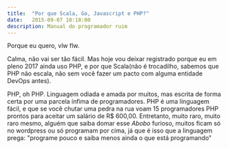 ```yaml
---
title:  "Por que Scala, Go, Javascript e PHP?"
date:   2015-09-07 10:18:00
description: Manual do programador ruim
---
```


Porque eu quero, vlw flw.

Calma, não vai ser tão fácil. Mas hoje vou deixar registrado porque eu em pleno 2017 ainda uso PHP, e por que Scala(não é trocadilho, sabemos que PHP não escala, não sem você fazer um pacto com alguma entidade DevOps antes).

PHP, oh PHP. Linguagem odiada e amada por muitos, mas escrita de forma certa por uma parcela ínfima de programadores. PHP é uma linguagem fácil, e que se você chutar uma pedra na rua voam 15 programadores PHP prontos para aceitar um salário de R$ 600,00. Entretanto, muito raro, muito raro mesmo, alguém que saiba domar esse _Abobo_ furioso, muitos ficam só no wordpress ou só programam por cima, já que é isso que a linguagem prega: "programe pouco e saiba menos ainda o que está programando"
